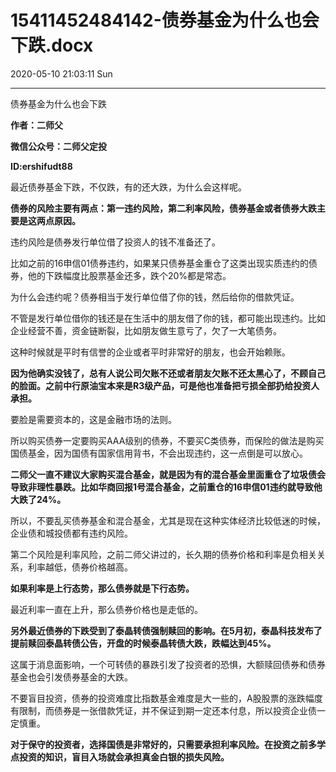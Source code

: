 # 15411452484142-债券基金为什么也会下跌.docx

2020-05-10 21:03:11 Sun

----

债券基金为什么也会下跌

__作者：二师父__

__微信公众号：二师父定投__

__ID:ershifudt88__

最近债券基金下跌，不仅跌，有的还大跌，为什么会这样呢。

__债券的风险主要有两点：第一违约风险，第二利率风险，债券基金或者债券大跌主要是这两点原因。__

违约风险是债券发行单位借了投资人的钱不准备还了。

比如之前的16申信01债券违约，如果某只债券基金重仓了这类出现实质违约的债券，他的下跌幅度比股票基金还多，跌个20%都是常态。

为什么会违约呢？债券相当于发行单位借了你的钱，然后给你的借款凭证。

不管是发行单位借你的钱还是在生活中的朋友借了你的钱，都可能出现违约。比如企业经营不善，资金链断裂，比如朋友做生意亏了，欠了一大笔债务。

这种时候就是平时有信誉的企业或者平时非常好的朋友，也会开始赖账。

__因为他确实没钱了，总有人说公司欠账不还或者朋友欠账不还太黑心了，不顾自己的脸面。之前中行原油宝本来是R3级产品，可是他也准备把亏损全部扔给投资人承担。__

要脸是需要资本的，这是金融市场的法则。

所以购买债券一定要购买AAA级别的债券，不要买C类债券，而保险的做法是购买国债基金，因为国债有国家信用背书，不会出现违约，这一点倒是可以放心。

__二师父一直不建议大家购买混合基金，就是因为有的混合基金里面重仓了垃圾债会导致非理性暴跌。比如华商回报1号混合基金，之前重仓的16申信01违约就导致他大跌了24%。__

所以，不要乱买债券基金和混合基金，尤其是现在这种实体经济比较低迷的时候，企业债和城投债都有违约风险。

第二个风险是利率风险，之前二师父讲过的，长久期的债券价格和利率是负相关关系，利率越低，债券价格越高。

__如果利率是上行态势，那么债券就是下行态势。__

最近利率一直在上升，那么债券价格也是走低的。

__另外最近债券的下跌受到了泰晶转债强制赎回的影响。在5月初，泰晶科技发布了提前赎回泰晶转债公告，开盘的时候泰晶转债大跌，跌幅达到45%。__

这属于消息面影响，一个可转债的暴跌引发了投资者的恐惧，大额赎回债券和债券基金也会引发债券基金的大跌。

不要盲目投资，债券的投资难度比指数基金难度是大一些的，A股股票的涨跌幅度有限制，而债券是一张借款凭证，并不保证到期一定还本付息，所以投资企业债一定慎重。

__对于保守的投资者，选择国债是非常好的，只需要承担利率风险。在投资之前多学点投资的知识，盲目入场就会承担真金白银的损失风险。__

